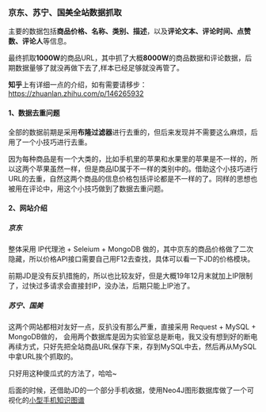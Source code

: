 ### 京东、苏宁、国美全站数据抓取

主要的数据包括**商品价格、名称、类别、描述**，以及**评论文本、评论时间、点赞数、评论人**等信息。

最终抓取**1000W**的商品URL，其中抓了大概**8000W**的商品数据和评论数据，后期数据量够了就没再做下去了,样本已经足够就没再管了。

**知乎**上有详细一点的介绍，如有需要请移步：https://zhuanlan.zhihu.com/p/146265932




#### 1、数据去重问题

全部的数据前期是采用**布隆过滤器**进行去重的，但后来发现并不需要这么麻烦，后用了一个小技巧进行去重。



因为每种商品是有一个大类的，比如手机里的苹果和水果里的苹果是不一样的，所以这两个苹果虽然一样，但是商品ID属于不一样的类别中的。借助这个小技巧进行URL的去重，自然这两个商品的信息价格包括评论都是不一样的了。同样的思想也被用在评论中，用这个小技巧做到了数据去重问题。



#### 2、网站介绍

##### **京东**

整体采用 IP代理池 + Seleium + MongoDB 做的，其中京东的商品价格做了二次隐藏，所以价格API接口需要自己用F12去查找，具体可以看一下JD的价格模块。

前期JD是没有反扒措施的，所以也比较友好，但是大概19年12月末就加上IP限制了，过快过多请求会直接封IP，没办法，后期只能上IP池了。

##### 苏宁、国美

这两个网站都相对友好一点，反扒没有那么严重，直接采用 Request + MySQL + MongoDB做的， 会用两个数据库是因为实验室总是断电，我又没有想到好的断电再续方式，只好先把全站商品URL保存下来，存到MySQL中去，然后再从MySQL中拿URL挨个抓取的。

只好用这种傻瓜式的方法了，哈哈~  



后面的时候，还借助JD的一个部分手机收据，使用Neo4J图形数据库做了一个可视化的[小型手机知识图谱](https://github.com/forthespada/JD_Cellphone_KnowledgeGraph)

